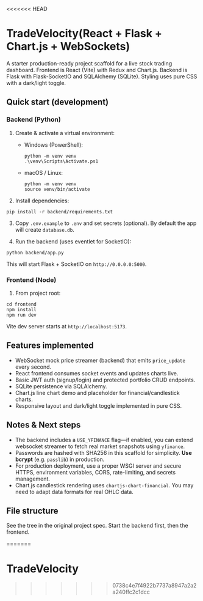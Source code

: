 <<<<<<< HEAD
# TradeVelocity(React + Flask + Chart.js + WebSockets)

A starter production-ready project scaffold for a live stock trading dashboard. Frontend is React (Vite) with Redux and Chart.js. Backend is Flask with Flask-SocketIO and SQLAlchemy (SQLite). Styling uses pure CSS with a dark/light toggle.

## Quick start (development)

### Backend (Python)
1. Create & activate a virtual environment:
   - Windows (PowerShell):
     ```
     python -m venv venv
     .\venv\Scripts\Activate.ps1
     ```
   - macOS / Linux:
     ```
     python -m venv venv
     source venv/bin/activate
     ```

2. Install dependencies:
```
pip install -r backend/requirements.txt
```

3. Copy `.env.example` to `.env` and set secrets (optional). By default the app will create `database.db`.

4. Run the backend (uses eventlet for SocketIO):
```
python backend/app.py
```
This will start Flask + SocketIO on `http://0.0.0.0:5000`.

### Frontend (Node)
1. From project root:
```
cd frontend
npm install
npm run dev
```
Vite dev server starts at `http://localhost:5173`.

## Features implemented
- WebSocket mock price streamer (backend) that emits `price_update` every second.
- React frontend consumes socket events and updates charts live.
- Basic JWT auth (signup/login) and protected portfolio CRUD endpoints.
- SQLite persistence via SQLAlchemy.
- Chart.js line chart demo and placeholder for financial/candlestick charts.
- Responsive layout and dark/light toggle implemented in pure CSS.

## Notes & Next steps
- The backend includes a `USE_YFINANCE` flag—if enabled, you can extend websocket streamer to fetch real market snapshots using `yfinance`.
- Passwords are hashed with SHA256 in this scaffold for simplicity. **Use bcrypt** (e.g. `passlib`) in production.
- For production deployment, use a proper WSGI server and secure HTTPS, environment variables, CORS, rate-limiting, and secrets management.
- Chart.js candlestick rendering uses `chartjs-chart-financial`. You may need to adapt data formats for real OHLC data.

## File structure
See the tree in the original project spec. Start the backend first, then the frontend.

=======
# TradeVelocity
>>>>>>> 0738c4e7f4922b7737a8947a2a2a240ffc2c1dcc
